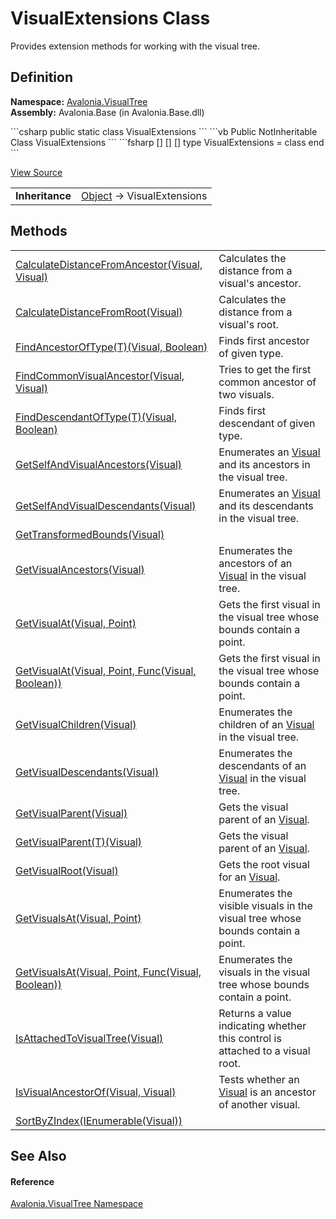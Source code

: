# VisualExtensions Class


Provides extension methods for working with the visual tree.



## Definition
**Namespace:** <a href="N_Avalonia_VisualTree">Avalonia.VisualTree</a>  
**Assembly:** Avalonia.Base (in Avalonia.Base.dll)

<Tabs groupId="api-code-preview">
<TabItem value="csharp" label="C#">
```csharp
public static class VisualExtensions
```
</TabItem>
<TabItem value="vb" label="VB">
```vb
<ExtensionAttribute>
Public NotInheritable Class VisualExtensions
```
</TabItem>
<TabItem value="fsharp" label="F#">
```fsharp
[<AbstractClassAttribute>]
[<SealedAttribute>]
[<ExtensionAttribute>]
type VisualExtensions = class end
```
</TabItem>
</Tabs>



<a href="https://github.com/AvaloniaUI/Avalonia/tree/master/src/Avalonia.Base/VisualTree/VisualExtensions.cs" title="View the source code">View Source</a>

<table>
<tr><td><strong>Inheritance</strong></td><td><a href="https://learn.microsoft.com/dotnet/api/system.object" target="_blank" rel="noopener noreferrer">Object</a>  →  VisualExtensions</td></tr>
</table>



## Methods
<table>
<tr>
<td><a href="M_Avalonia_VisualTree_VisualExtensions_CalculateDistanceFromAncestor">CalculateDistanceFromAncestor(Visual, Visual)</a></td>
<td>Calculates the distance from a visual's ancestor.</td>
</tr>
<tr>
<td><a href="M_Avalonia_VisualTree_VisualExtensions_CalculateDistanceFromRoot">CalculateDistanceFromRoot(Visual)</a></td>
<td>Calculates the distance from a visual's root.</td>
</tr>
<tr>
<td><a href="M_Avalonia_VisualTree_VisualExtensions_FindAncestorOfType__1">FindAncestorOfType(T)(Visual, Boolean)</a></td>
<td>Finds first ancestor of given type.</td>
</tr>
<tr>
<td><a href="M_Avalonia_VisualTree_VisualExtensions_FindCommonVisualAncestor">FindCommonVisualAncestor(Visual, Visual)</a></td>
<td>Tries to get the first common ancestor of two visuals.</td>
</tr>
<tr>
<td><a href="M_Avalonia_VisualTree_VisualExtensions_FindDescendantOfType__1">FindDescendantOfType(T)(Visual, Boolean)</a></td>
<td>Finds first descendant of given type.</td>
</tr>
<tr>
<td><a href="M_Avalonia_VisualTree_VisualExtensions_GetSelfAndVisualAncestors">GetSelfAndVisualAncestors(Visual)</a></td>
<td>Enumerates an <a href="T_Avalonia_Visual">Visual</a> and its ancestors in the visual tree.</td>
</tr>
<tr>
<td><a href="M_Avalonia_VisualTree_VisualExtensions_GetSelfAndVisualDescendants">GetSelfAndVisualDescendants(Visual)</a></td>
<td>Enumerates an <a href="T_Avalonia_Visual">Visual</a> and its descendants in the visual tree.</td>
</tr>
<tr>
<td><a href="M_Avalonia_VisualTree_VisualExtensions_GetTransformedBounds">GetTransformedBounds(Visual)</a></td>
<td> </td>
</tr>
<tr>
<td><a href="M_Avalonia_VisualTree_VisualExtensions_GetVisualAncestors">GetVisualAncestors(Visual)</a></td>
<td>Enumerates the ancestors of an <a href="T_Avalonia_Visual">Visual</a> in the visual tree.</td>
</tr>
<tr>
<td><a href="M_Avalonia_VisualTree_VisualExtensions_GetVisualAt_1">GetVisualAt(Visual, Point)</a></td>
<td>Gets the first visual in the visual tree whose bounds contain a point.</td>
</tr>
<tr>
<td><a href="M_Avalonia_VisualTree_VisualExtensions_GetVisualAt">GetVisualAt(Visual, Point, Func(Visual, Boolean))</a></td>
<td>Gets the first visual in the visual tree whose bounds contain a point.</td>
</tr>
<tr>
<td><a href="M_Avalonia_VisualTree_VisualExtensions_GetVisualChildren">GetVisualChildren(Visual)</a></td>
<td>Enumerates the children of an <a href="T_Avalonia_Visual">Visual</a> in the visual tree.</td>
</tr>
<tr>
<td><a href="M_Avalonia_VisualTree_VisualExtensions_GetVisualDescendants">GetVisualDescendants(Visual)</a></td>
<td>Enumerates the descendants of an <a href="T_Avalonia_Visual">Visual</a> in the visual tree.</td>
</tr>
<tr>
<td><a href="M_Avalonia_VisualTree_VisualExtensions_GetVisualParent">GetVisualParent(Visual)</a></td>
<td>Gets the visual parent of an <a href="T_Avalonia_Visual">Visual</a>.</td>
</tr>
<tr>
<td><a href="M_Avalonia_VisualTree_VisualExtensions_GetVisualParent__1">GetVisualParent(T)(Visual)</a></td>
<td>Gets the visual parent of an <a href="T_Avalonia_Visual">Visual</a>.</td>
</tr>
<tr>
<td><a href="M_Avalonia_VisualTree_VisualExtensions_GetVisualRoot">GetVisualRoot(Visual)</a></td>
<td>Gets the root visual for an <a href="T_Avalonia_Visual">Visual</a>.</td>
</tr>
<tr>
<td><a href="M_Avalonia_VisualTree_VisualExtensions_GetVisualsAt_1">GetVisualsAt(Visual, Point)</a></td>
<td>Enumerates the visible visuals in the visual tree whose bounds contain a point.</td>
</tr>
<tr>
<td><a href="M_Avalonia_VisualTree_VisualExtensions_GetVisualsAt">GetVisualsAt(Visual, Point, Func(Visual, Boolean))</a></td>
<td>Enumerates the visuals in the visual tree whose bounds contain a point.</td>
</tr>
<tr>
<td><a href="M_Avalonia_VisualTree_VisualExtensions_IsAttachedToVisualTree">IsAttachedToVisualTree(Visual)</a></td>
<td>Returns a value indicating whether this control is attached to a visual root.</td>
</tr>
<tr>
<td><a href="M_Avalonia_VisualTree_VisualExtensions_IsVisualAncestorOf">IsVisualAncestorOf(Visual, Visual)</a></td>
<td>Tests whether an <a href="T_Avalonia_Visual">Visual</a> is an ancestor of another visual.</td>
</tr>
<tr>
<td><a href="M_Avalonia_VisualTree_VisualExtensions_SortByZIndex">SortByZIndex(IEnumerable(Visual))</a></td>
<td> </td>
</tr>
</table>

## See Also


#### Reference
<a href="N_Avalonia_VisualTree">Avalonia.VisualTree Namespace</a>  

